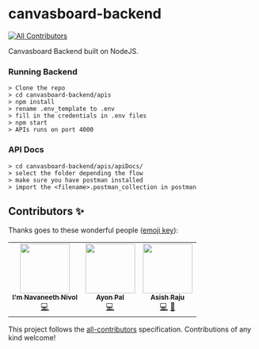 # canvasboard-backend
<!-- ALL-CONTRIBUTORS-BADGE:START - Do not remove or modify this section -->
[![All Contributors](https://img.shields.io/badge/all_contributors-3-orange.svg?style=flat-square)](#contributors-)
<!-- ALL-CONTRIBUTORS-BADGE:END -->

Canvasboard Backend built on NodeJS.

### Running Backend
```
> Clone the repo
> cd canvasboard-backend/apis
> npm install
> rename .env_template to .env
> fill in the credentials in .env files
> npm start
> APIs runs on port 4000
```

### API Docs

```
> cd canvasboard-backend/apis/apiDocs/
> select the folder depending the flow
> make sure you have postman installed
> import the <filename>.postman_collection in postman
```
## Contributors ✨

Thanks goes to these wonderful people ([emoji key](https://allcontributors.org/docs/en/emoji-key)):

<!-- ALL-CONTRIBUTORS-LIST:START - Do not remove or modify this section -->
<!-- prettier-ignore-start -->
<!-- markdownlint-disable -->
<table>
  <tr>
    <td align="center"><a href="https://github.com/NavaneethNivol"><img src="https://avatars0.githubusercontent.com/u/33155848?v=4" width="100px;" alt=""/><br /><sub><b>I'm Navaneeth Nivol</b></sub></a><br /><a href="https://github.com/Canvasbird/canvasboard-backend/commits?author=NavaneethNivol" title="Code">💻</a></td>
    <td align="center"><a href="https://github.com/AyonPal"><img src="https://avatars3.githubusercontent.com/u/17457713?v=4" width="100px;" alt=""/><br /><sub><b>Ayon Pal</b></sub></a><br /><a href="https://github.com/Canvasbird/canvasboard-backend/commits?author=AyonPal" title="Code">💻</a></td>
    <td align="center"><a href="https://github.com/AsishRaju"><img src="https://avatars0.githubusercontent.com/u/41658324?v=4" width="100px;" alt=""/><br /><sub><b>Asish Raju</b></sub></a><br /><a href="https://github.com/Canvasbird/canvasboard-backend/commits?author=AsishRaju" title="Code">💻</a> <a href="#maintenance-AsishRaju" title="Maintenance">🚧</a></td>
  </tr>
</table>

<!-- markdownlint-enable -->
<!-- prettier-ignore-end -->
<!-- ALL-CONTRIBUTORS-LIST:END -->

This project follows the [all-contributors](https://github.com/all-contributors/all-contributors) specification. Contributions of any kind welcome!